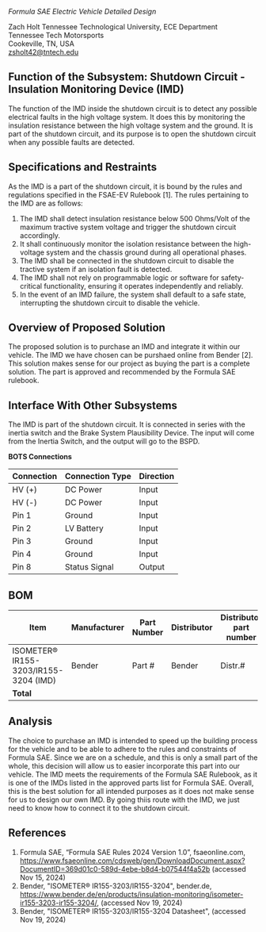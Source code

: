 
_Formula SAE Electric Vehicle Detailed Design_

Zach Holt
Tennessee Technological University, ECE Department  
Tennessee Tech Motorsports  
Cookeville, TN, USA  
[zsholt42@tntech.edu](mailto:zsholt42@tntech.edu)

## Function of the Subsystem: Shutdown Circuit - Insulation Monitoring Device (IMD)
The function of the IMD inside the shutdown circuit is to detect any possible electrical faults in the high voltage system. It does this by monitoring the insulation resistance between the high voltage system and the ground. It is part of the shutdown circuit, and its purpose is to open the shutdown circuit when any possible faults are detected.

## Specifications and Restraints
As the IMD is a part of the shutdown circuit, it is bound by the rules and regulations specified in the FSAE-EV Rulebook [1]. The rules pertaining to the IMD are as follows:
1. The IMD shall detect insulation resistance below 500 Ohms/Volt of the maximum tractive system voltage and trigger the shutdown circuit accordingly.
2. It shall continuously monitor the isolation resistance between the high-voltage system and the chassis ground during all operational phases.
3. The IMD shall be connected in the shutdown circuit to disable the tractive system if an isolation fault is detected.
4. The IMD shall not rely on programmable logic or software for safety-critical functionality, ensuring it operates independently and reliably.
5. In the event of an IMD failure, the system shall default to a safe state, interrupting the shutdown circuit to disable the vehicle.


## Overview of Proposed Solution
The proposed solution is to purchase an IMD and integrate it within our vehicle. The IMD we have chosen can be purshaed online from Bender [2]. This solution makes sense for our project as buying the part is a complete solution. The part is approved and recommended by the Formula SAE rulebook.

## Interface With Other Subsystems
The IMD is part of the shutdown circuit. It is connected in series with the inertia switch and the Brake System Plausibility Device. The input will come from the Inertia Switch, and the output will go to the BSPD.

**BOTS Connections**

| Connection  | Connection Type | Direction |
|-----------|-----------------|-----------|
| HV (+)  | DC Power        | Input     |
| HV (-)   | DC Power        | Input    |
| Pin 1  | Ground        | Input     |
| Pin 2  | LV Battery      | Input    |
| Pin 3  | Ground       | Input    |
| Pin 4  | Ground        | Input     |
| Pin 8  | Status Signal      | Output    |

## BOM

| Item                            | Manufacturer       | Part Number           | Distributor  | Distributor part number  | Quantity  | Price    | URL |
|---------------------------------|--------------------|-----------------------|--------------|--------------------------|-----------|----------|--------|
|  ISOMETER® IR155-3203/IR155-3204 (IMD)  | Bender | Part # | Bender | Distr.#   | 1         | $xx.xx  | <https://www.bender.de/en/products/insulation-monitoring/isometer-ir155-3203-ir155-3204/> |
| **Total**          			  |                    |                       |              |                          |           | $xx.xx |   |

## Analysis
The choice to purchase an IMD is intended to speed up the building process for the vehicle and to be able to adhere to the rules and constraints of Formula SAE. Since we are on a schedule, and this is only a small part of the whole, this decision will allow us to easier incorporate this part into our vehicle. The IMD meets the requirements of the Formula SAE Rulebook, as it is one of the IMDs listed in the approved parts list for Formula SAE. Overall, this is the best solution for all intended purposes as it does not make sense for us to design our own IMD. By going thiis route with the IMD, we just need to know how to connect it to the shutdown circuit.

## References
1. Formula SAE, “Formula SAE Rules 2024 Version 1.0”, fsaeonline.com, <https://www.fsaeonline.com/cdsweb/gen/DownloadDocument.aspx?DocumentID=369d01c0-589d-4ebe-b8d4-b07544f4a52b> (accessed Nov 15, 2024)
2. Bender, "ISOMETER® IR155-3203/IR155-3204", bender.de, <https://www.bender.de/en/products/insulation-monitoring/isometer-ir155-3203-ir155-3204/>, (accessed Nov 19, 2024)
3. Bender, "ISOMETER® IR155-3203/IR155-3204 Datasheet", (accessed Nov 19, 2024)
